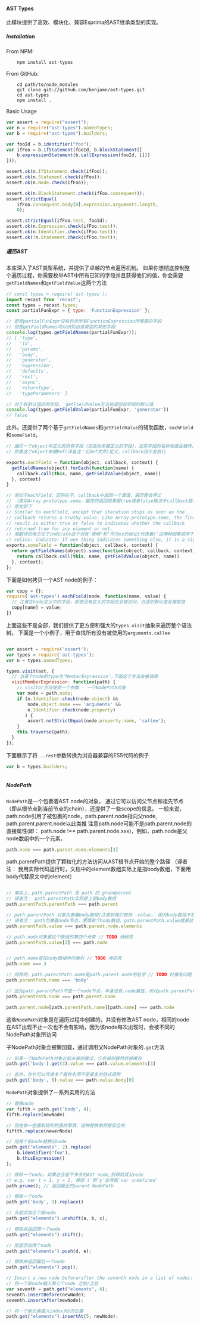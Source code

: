 #### AST Types
此模块提供了高效、模块化、兼容Esprima的AST继承类型的实现。

##### Installation
From NPM:
```javascript
    npm install ast-types
```
From GitHub:
```
    cd path/to/node_modules
    git clone git://github.com/benjamn/ast-types.git
    cd ast-types
    npm install .
```

Basic Usage
```javascript
var assert = require("assert");
var n = require("ast-types").namedTypes;
var b = require("ast-types").builders;

var fooId = b.identifier("foo");
var ifFoo = b.ifStatement(fooId, b.blockStatement([
    b.expressionStatement(b.callExpression(fooId, []))
]));

assert.ok(n.IfStatement.check(ifFoo));
assert.ok(n.Statement.check(ifFoo));
assert.ok(n.Node.check(ifFoo));

assert.ok(n.BlockStatement.check(ifFoo.consequent));
assert.strictEqual(
    ifFoo.consequent.body[0].expression.arguments.length,
    0);

assert.strictEqual(ifFoo.test, fooId);
assert.ok(n.Expression.check(ifFoo.test));
assert.ok(n.Identifier.check(ifFoo.test));
assert.ok(!n.Statement.check(ifFoo.test));
```

##### 遍历AST

本库深入了AST类型系统，并提供了卓越的节点遍历机制。
如果你想彻底控制整个遍历过程，你需要枚举AST中所有已知的字段并且获得他们的值，你会需要`getFieldNames`和`getFieldValue`这两个方法
```javascript
// const types = require('ast-types');
import recast from 'recast';
const types = recast.types;
const partialFunExpr = { type: 'FunctionExpression' };

// 即使partialFunExpr没有包含所有FunctionExpression所需要的字段
// 但是getFieldNames可以识别出该类型的其他字段
console.log(types.getFieldNames(partialFunExpr));
// [ 'type',
//   'id',
//   'params',
//   'body',
//   'generator',
//   'expression',
//   'defaults',
//   'rest',
//   'async',
//   'returnType',
//   'typeParameters' ]

// 对于有默认值的的字段， getFieldValue方法会返回该字段的默认值
console.log(types.getFieldValue(partialFunExpr, 'generator'))
// false
```
此外，还提供了两个基于`getFieldNames`和`getFieldValue`的辅助函数，`eachField`和`someField`。
```javascript
// 遍历一个object中定义的所有字段（包括尚未被定义的字段），这些字段的名称和值会被传入callback的参数之中，
// 如果这个object未被Def(译者注：见def文件)定义，callback则不会执行

exports.eachField = function(object, callback, context) {
  getFieldNames(object).forEach(function(name) {
    callback.call(this, name, getFieldValue(object, name))
  }, context)
}

// 类似于eachField，区别在于，callback中返回一个真值，遍历便会停止
// （类似Array.prototype.some，最终的返回结果是true或者false取决于callback是否会为其中任意一个元素返回true）
// 原文如下
// Similar to eachField, except that iteration stops as soon as the
// callback returns a truthy value. Like Array.prototype.some, the final
// result is either true or false to indicates whether the callback
// returned true for any element or not.
// 难翻译的地方在于indicate这个词有'表明'和‘作为xx的标记(代表着)’这两种因果顺序不同的意思
// colins: indicate: If one thing indicates something else, it is a sign of that thing
exports.someField = function(object, callback, context) {
  return getFieldNames(object).some(function(object, callback, context) {
    return callback.call(this, name, getFieldValue(object, name))
  }, context);
};
```
下面是如何拷贝一个AST node的例子：
```javascript
var copy = {};
require('ast-types').eachField(node, function(name, value) {
  // 注意在node定义中的字段，即使没有定义的字段也会被访问，合适的默认值会被赋值
  copy[name] = value;
})
```

上面这些不是全部，我们提供了更方便和强大的`types.visit`抽象来遍历整个语法树。
下面是一个小例子，用于查找所有没有被使用的`arguments.callee`
```javascript

var assert = require('assert');
var types = require('ast-types');
var n = types.namedTypes;

types.visit(ast, {
  // 当某个node的type为‘MemberExpression’,下面这个方法会被调用
  visitMemberExpression: function(path) {
    // visitor方法接受一个参数 - 一个NodePath对象
    var node = path.node;
    if (n.Identifier.check(node.object) &&
        node.object.name === 'arguments' &&
        n.Identifier.check(node.property)
       ) {
        assert.notStrictEqual(node.property.name, 'callee');
    }
    this.traverse(path);
  }
});
```

下面展示了将`...rest`参数转换为浏览器兼容的ES5代码的例子
```javascript
var b = types.builders;



```


##### NodePath
`NodePath`是一个包裹着AST node的对象， 通过它可以访问父节点和祖先节点（即从根节点到当前节点的chain），还提供了一些scope的信息。
一般来说，path.node引用了被包裹的node，path.parent.node指向父node, path.parent.parent.node以此类推
注意path.node可能不是path.parent.node的直接属性(即： path.node !== path.parent.node.xxx)，例如，path.node是父node数组中的一个元素，
```javascript
path.node === path.parent.node.elements[3]
```

path.parentPath提供了颗粒化的方法访问从AST根节点开始的整个路径
（译者注： 我用实际代码运行时，文档中的element数组实际上是指body数组，下面用body代替原文中的element）
```javascript

// 事实上，path.parentPath 是 path 的 grandparent
// 译者注： path.parentPath实际是上是body数组
path.parentPath.parentPath === path.parent

// path.parentPath 对象包裹着body数组(注意到我们使用 .value， 因为body数组不是一个Node)
// 译者注： path包裹着node节点，里面有个body数组，path.parentPath.value就是这个数组
path.parentPath.value === path.parent.node.elements

// path.node对象是这个数组的第四个元素 // TODO 待研究
path.parentPath.value[3] === path.node


// path.name是在body数组中的索引 // TODO 待研究
path.name === 3

// 同样的，path.parentPath.name是path.parent.node的名字 // TODO 好像有问题
path.parentPath.name === 'body'

// 因为path.parentPath不是一个node节点，本身没有.node属性，所以path.parentPath.node指向最近的父node
path.parentPath.node === path.parent.node

path.parent.node[path.parentPath.name][path.name] === path.node

```
这些`NodePath`对象是在遍历过程中创建的，并没有修改AST node，相同的node在AST出现不止一次也不会有影响，因为该node每次出现时，会被不同的NodePath对象所访问

子NodePath对象会被懒加载，通过调用父NodePath对象的`.get`方法
```javascript
// 如果一个NodePath对象之前未被创建过，它会被创建然后被缓存
path.get('body').get(3).value === path.value.elements[3] 

// 此外，你也可以传递多个属性名而不是重复的链式调用
path.get('body', 0).value === path.value.body[0]
```

`NodePath`对象提供了一系列实用的方法

```javascript
// 替换node
var fifth = path.get('body', 4);
fifth.replace(newNode)

// 现在做一些重新排列列表的事情，这种替换依然是安全的
fiftth.replace(newerNode)

// 用两个新node替换旧node
path.get("elements", 2).replace(
    b.identifier("foo"),
    b.thisExpression()
);

// 移除一个node，如果这会留下多余的AST node,则移除其父node
// e.g. var t = 1, y = 2, 移除`t`和`y`会导致`var undefined`
path.prune(); // 返回最近的parent NodePath

// 移除一个node
path.get('body', 3).replace()

// 头部添加三个新node
path.get("elements").unshift(a, b, c);

// 移除并返回第一个node
path.get("elements").shift();

// 尾部添加两个node
path.get("elements").push(d, e);

// 移除并返回最后一个node
path.get("elements").pop();

// Insert a new node before/after the seventh node in a list of nodes:
// 将一个新node插入第七个node 之前/之后
var seventh = path.get("elements", 6);
seventh.insertBefore(newNode);
seventh.insertAfter(newNode);

// 将一个新元素插入index为5的位置
path.get("elements").insertAt(5, newNode);
```
